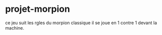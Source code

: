 # projet-morpion
ce jeu suit les rgles du morpion classique  il se joue  en 1 contre 1  devant la machine.
